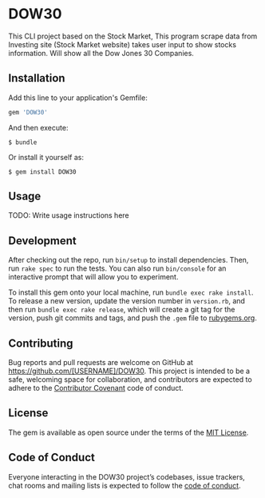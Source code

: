 # DOW30

This CLI project based on the Stock Market, This program scrape data from Investing site (Stock Market website) takes user input to show stocks information. Will show all the Dow Jones 30 Companies. 

## Installation

Add this line to your application's Gemfile:

```ruby
gem 'DOW30'
```

And then execute:

    $ bundle

Or install it yourself as:

    $ gem install DOW30

## Usage

TODO: Write usage instructions here

## Development

After checking out the repo, run `bin/setup` to install dependencies. Then, run `rake spec` to run the tests. You can also run `bin/console` for an interactive prompt that will allow you to experiment.

To install this gem onto your local machine, run `bundle exec rake install`. To release a new version, update the version number in `version.rb`, and then run `bundle exec rake release`, which will create a git tag for the version, push git commits and tags, and push the `.gem` file to [rubygems.org](https://rubygems.org).

## Contributing

Bug reports and pull requests are welcome on GitHub at https://github.com/[USERNAME]/DOW30. This project is intended to be a safe, welcoming space for collaboration, and contributors are expected to adhere to the [Contributor Covenant](http://contributor-covenant.org) code of conduct.

## License

The gem is available as open source under the terms of the [MIT License](https://opensource.org/licenses/MIT).

## Code of Conduct

Everyone interacting in the DOW30 project’s codebases, issue trackers, chat rooms and mailing lists is expected to follow the [code of conduct](https://github.com/[USERNAME]/DOW30/blob/master/CODE_OF_CONDUCT.md).
